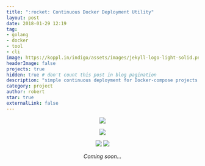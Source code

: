 ```yaml
---
title: ":rocket: Continuous Docker Deployment Utility"
layout: post
date: 2018-01-29 12:19
tag:
- golang
- docker
- tool
- cli
image: https://koppl.in/indigo/assets/images/jekyll-logo-light-solid.png
headerImage: false
projects: true
hidden: true # don't count this post in blog pagination
description: "simple continuous deployment for Docker-compose projects on any platform, from any platform"
category: project
author: robert
star: true
externalLink: false
---
```


<p align="center">
    <img src="https://golang.org/doc/gopher/biplane.jpg" />
</p>

<p align="center">
    <a href="https://github.com/ubclaunchpad/inertia">
        <img src="https://img.shields.io/badge/GitHub-inertia-blue.svg?style=for-the-badge" />
    </a>
</p>

<p align="center">
    <img src="https://img.shields.io/github/languages/top/ubclaunchpad/inertia.svg" />
    <img src="https://img.shields.io/github/release/ubclaunchpad/inertia.svg" />
</p>

<p align="center"><i>Coming soon...</i></p>
